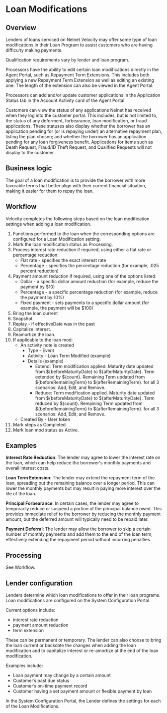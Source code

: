 # Loan Modifications

## Overview

Lenders of loans serviced on Nelnet Velocity may offer some type of loan modifications in their Loan Program to assist customers who are having difficulty making payments.

Qualification requirements vary by lender and loan program.

Processors have the ability to edit certain loan modifications directly in the Agent Portal, such as Repayment Term Extensions. This includes both applying a new Repayment Term Extension as well as editing an existing one. The length of the extension can also be viewed in the Agent Portal.

Processors can add and/or update customer applications in the Application Status tab in the Account Activity card of the Agent Portal.

Customers can view the status of any applications Nelnet has received when they log into the customer portal. This includes, but is not limited to, the status of any deferment, forbearance, loan modification, or fraud applications. These statuses also display whether the borrower has an application pending for (or is repaying under) an alternative repayment plan, listing the plan chosen; and whether the borrower has an application pending for any loan forgiveness benefit. Applications for items such as Death Request, Fraud/ID Theft Request, and Qualified Requests will not display to the customer.

## Business logic

The goal of a loan modification is to provide the borrower with more favorable terms that better align with their current financial situation, making it easier for them to repay the loan.

## Workflow

Velocity completes the following steps based on the loan modification settings when adding a loan modification.

1. Functions performed to the loan when the corresponding options are configured for a Loan Modification setting:
2. Mark the loan modification status as Processing.
3. Process interest rate reduction if required, using either a flat rate or percentage reduction:
    * Flat rate - specifies the exact interest rate
    * Percentage - specifies the percentage reduction (for example, .025 percent reduction)
4. Payment amount reduction if required, using one of the options listed:
    * Dollar - a specific dollar amount reduction (for example, reduce the payment by $10)
    * Percentage - a specific percentage reduction (for example, reduce the payment by 10%)
    * Fixed payment - sets payments to a specific dollar amount (for example, the payment will be $100)
5. Bring the loan current
6. Snapshot
7. Replay - if effectiveDate was in the past
8. Capitalize interest.
9. Reamortize the loan.
10. If applicable to the loan mod: 
    * An activity note is created
        * Type - Event
        * Activity - Loan Term Modified (example)
        * Details (example)
            * Extend: Term modification applied. Maturity date updated from ${beforeMaturityDate} to ${afterMaturityDate}. Term extended by ${count}. Remaining Term updated from ${beforeRemainingTerm} to ${afterRemainingTerm}. for all 3 scenarios: Add, Edit, and Remove.
            * Reduce: Term modification applied. Maturity date updated from ${beforeMaturityDate} to ${afterMaturityDate}. Term reduced by ${count}. Remaining Term updated from ${beforeRemainingTerm} to ${afterRemainingTerm}. for all 3 scenarios: Add, Edit, and Remove.
    * Created By - User token
11. Mark steps as Completed.
12. Mark loan mod status as Active.

## Examples

**Interest Rate Reduction**: The lender may agree to lower the interest rate on the loan, which can help reduce the borrower's monthly payments and overall interest costs.


**Loan Term Extension**: The lender may extend the repayment term of the loan, spreading out the remaining balance over a longer period. This can lower the monthly payments but may result in paying more interest over the life of the loan.


**Principal Forbearance**: In certain cases, the lender may agree to temporarily reduce or suspend a portion of the principal balance owed. This provides immediate relief to the borrower by reducing the monthly payment amount, but the deferred amount will typically need to be repaid later.


**Payment Deferral**: The lender may allow the borrower to skip a certain number of monthly payments and add them to the end of the loan term, effectively extending the repayment period without incurring penalties.

## Processing

See Workflow.

## Lender configuration

Lenders determine which loan modifications to offer in their loan programs. Loan modifications are configured on the System Configuration Portal.

Current options include:

* interest rate reduction
* payment amount reduction
* term extension

These can be permanent or temporary. The lender can also choose to bring the loan current or backdate the changes when adding the loan modification and to capitalize interest or re-amortize at the end of the loan modification.

Examples include:

* Loan payment may change by a certain amount
* Customer’s past due status
* Customer’s on-time payment record
* Customer having a set payment amount or flexible payment by loan

In the System Configuration Portal, the Lender defines the settings for each of the Loan Modifications.